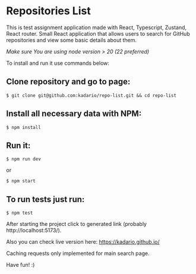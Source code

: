 # Repositories List

This is test assignment application made with React, Typescript, Zustand, React router.
Small React application that allows users to search for GitHub repositories and view some basic details about them.

_Make sure You are using node version > 20 (22 preferred)_



To install and run it use commands below:

## Clone repository and go to page:

```
$ git clone git@github.com:kadario/repo-list.git && cd repo-list
```

## Install all necessary data with NPM:
```
$ npm install
```

## Run it:

```
$ npm run dev
```
or 

```
$ npm start
```

## To run tests just run:

```
$ npm test
```
After starting the project click to generated link (probably http://localhost:5173/).

Also you can check live version here: https://kadario.github.io/

Caching requests only implemented for main search page.

Have fun! :)